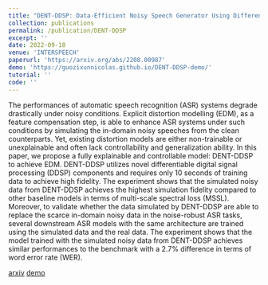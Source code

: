 ```yaml
---
title: "DENT-DDSP: Data-Efficient Noisy Speech Generator Using Differentiable Digital Signal Processors for Explicit Distortion Modelling and Noise-robust Speech Recognition"
collection: publications
permalink: /publication/DENT-DDSP
excerpt: ''
date: 2022-09-18
venue: 'INTERSPEECH'
paperurl: 'https://arxiv.org/abs/2208.00987'
demo: 'https://guozixunnicolas.github.io/DENT-DDSP-demo/'
tutorial: ''
code: ''
---
```

The performances of automatic speech recognition (ASR) systems degrade drastically under noisy conditions. Explicit distortion modelling (EDM), as a feature compensation step, is able to enhance ASR systems under such conditions by simulating the in-domain noisy speeches from the clean counterparts. Yet, existing distortion models are either non-trainable or unexplainable and often lack controllability and generalization ability. In this paper, we propose a fully explainable and controllable model: DENT-DDSP to achieve EDM. DENT-DDSP utilizes novel differentiable digital signal processing (DDSP) components and requires only 10 seconds of training data to achieve high fidelity. The experiment shows that the simulated noisy data from DENT-DDSP achieves the highest simulation fidelity compared to other baseline models in terms of multi-scale spectral loss (MSSL). Moreover, to validate whether the data simulated by DENT-DDSP are able to replace the scarce in-domain noisy data in the noise-robust ASR tasks, several downstream ASR models with the same architecture are trained using the simulated data and the real data. The experiment shows that the model trained with the simulated noisy data from DENT-DDSP achieves similar performances to the benchmark with a 2.7% difference in terms of word error rate (WER).

[arxiv](https://arxiv.org/abs/2208.00987) [demo](https://guozixunnicolas.github.io/DENT-DDSP-demo/)